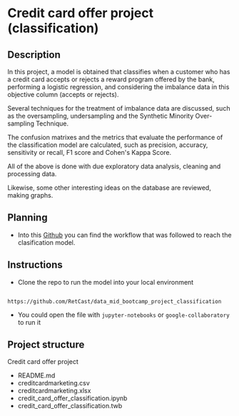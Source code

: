 # Credit card offer project (classification)

## Description
In this project, a model is obtained that classifies when a customer who has a credit card accepts or rejects a reward program offered by the bank, performing a logistic regression, and considering the imbalance data in this objective column (accepts or rejects).

Several techniques for the treatment of imbalance data are discussed, such as the oversampling, undersampling and the Synthetic Minority Over-sampling Technique. 

The confusion matrixes and the metrics that evaluate the performance of the classification model are calculated, such as precision, accuracy, sensitivity or recall, F1 score and Cohen's Kappa Score.

All of the above is done with due exploratory data analysis, cleaning and processing data.

Likewise, some other interesting ideas on the database are reviewed, making graphs.

## Planning

- Into this [Github](https://github.com/users/RetCast/projects/1) you can find the workflow that was followed to reach the clasification model.

## Instructions

- Clone the repo to run the model into your local environment
```
    https://github.com/RetCast/data_mid_bootcamp_project_classification
 ```
- You could open the file with `jupyter-notebooks` or `google-collaboratory` to run it

## Project structure

Credit card offer project
* README.md
* creditcardmarketing.csv
* creditcardmarketing.xlsx
* credit_card_offer_classification.ipynb
* credit_card_offer_classification.twb
